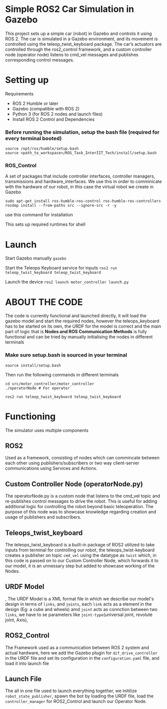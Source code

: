 # Simple ROS2 Car Simulation in Gazebo

This project sets up a simple car (robot) in Gazebo and controls it using ROS 2. The car is simulated in a Gazebo environment, and its movement is controlled using the teleop_twist_keyboard package. The car’s actuators are controlled through the ros2_control framework, and a custom controller node (operator node) listens to cmd_vel messages and publishes corresponding control messages.

# Setting up
Requirements

-  ROS 2 Humble or later
-  Gazebo (compatible with ROS 2)
-  Python 3 (for ROS 2 nodes and launch files)
-  Install ROS 2 Control and Dependencies

### Before running the simulation, setup the bash file (required for every terminal booted)
```
source /opt/ros/humble/setup.bash
source <path_to_workspace>/ROS_Task_InterIIT_Tech/install/setup.bash
```

### ROS_Control
A set of packages that include controller interfaces, controller managers, transmissions and hardware_interfaces. We use this in order to comminicate with the hardware of our robot, in this case the virtual robot we create in Gazebo
```
sudo apt-get install ros-humble-ros-control ros-humble-ros-controllers
rosdep install --from-paths src --ignore-src -r -y  
```
use this command for installation

This sets up required runtimes for shell

# Launch
Start Gazebo manually
```gazebo```

Start the Teleops Keyboard service for inputs
```ros2 run teleop_twist_keyboard teleop_twist_keyboard```

Launch the device
```ros2 launch motor_controller launch.py```

# ABOUT THE CODE

The code is currently functional and launched directly, it will load the gazebo model and start the required nodes, however the teleops_keyboard has to be started on its own, the URDF for the model is correct and the main part of logic that is **Nodes and ROS Communication Methods** is fully functional and can be tried by manually initialising the nodes in different terminals

### Make sure setup.bash is sourced in your terminal
`source install/setup.bash`

Then run the following commands in different terminals
```
cd src/motor_controller/motor_controller
./operatorNode # For operator

ros2 run teleop_twist_keyboard teleop_twist_keyboard
```

# Functioning
The simulator uses multiple components

## ROS2
Used as a framework, consisting of nodes which can commincate between each other using publishers/subscribers or two way client-server communications using Services and Actions.

## Custom Controller Node (operatorNode.py)

The operatorNode.py is a custom node that listens to the cmd_vel topic and re-publishes control messages to drive the robot. This is useful for adding additional logic for controlling the robot beyond basic teleoperation. The purpose of this node was to showcase knowledge regarding creation and usage of publishers and subscribers.

## Teleops_twist_keyboard 

The teleops_twist_keyboard is a built-in package of ROS2 utilized to take inputs from terminal for controlling our robot, the teleops_twist-keyboard creates a publisher on topic `cmd_vel` using the datatype as `twist` which, in this code is passed on to our Custom Controller Node, which forwards it to our model, it is an unnessary step but added to showcase working of the Nodes.

## URDF Model
,
The URDF Model is a XML format file in which we describe our model's design in terms of `links`, and `joints`, each `link` acts as a element in the design (Eg: a cube and wheels) amd `joint` acts as connction between two `links`, we have to se parameters like `joint-type`(universal joint, revolute joint, Axis),

## ROS2_Control

The Framework used as a communication between ROS 2 system and actual hardware, here we add the Gazebo plugin for `dif_drive_controller` in the URDF file and set its configuration in the `configuration.yaml` file, and load it into launch file

## Launch File

The all in one file used to launch everything together, we initilize `robot_state_publisher`, spawn the bot by loading the URDF file, load the `controller_manager` for ROS2_Control and launch our Operator Node.

